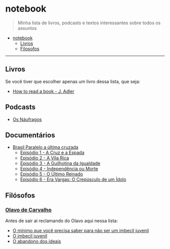 # notebook

> Minha lista de livros, podcasts e textos interessantes sobre todos os assuntos

- [notebook](#notebook)
  - [Livros](#livros)
  - [Filosofos](#filosofos)

- - -

## Livros

Se você tiver que escolher apenas um livro dessa lista, que seja:

- [How to read a book - J. Adler](#books)

## Podcasts

- [Os Náufragos](https://soundcloud.com/osnaufragospodcast/)

## Documentários

- [Brasil Paralelo a última cruzada](https://brasilparalelo.com.br/)
  - [Episódio 1 - A Cruz e a Espada](https://youtu.be/_4vxDb_j7yM)
  - [Episódio 2 - A Vila Rica](https://youtu.be/Z_rI_U_4YXY)
  - [Episódio 3 - A Guilhotina da Igualdade](https://youtu.be/p7h7nJsVHC8)
  - [Episódio 4 - Independência ou Morte](https://youtu.be/qFVNKSCRXp0)
  - [Episódio 5 - O Último Reinado](https://youtu.be/A-qwhO9MkO0)
  - [Episódio 6 - Era Vargas: O Crepúsculo de um Ídolo](https://youtu.be/Lkm2g29JnTY)

## Filósofos

### [Olavo de Carvalho](#olavo)

Antes de sair ai reclamando do Olavo aqui nessa lista:
  
- [O mínimo que você precisa saber para não ser um imbecil juvenil](https://soundcloud.com/osnaufragospodcast/podcast-55-o-minimo-que-voce-precisa-saber-para-nao-ser-um-imbecil-juvenil)
- [O imbecil juvenil](http://www.olavodecarvalho.org/textos/juvenil.htm)
- [O abandono dos ideais](http://www.olavodecarvalho.org/apostilas/ideais.htm)

